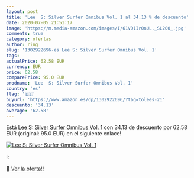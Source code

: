 ```yaml
---
layout: post
title: 'Lee  S: Silver Surfer Omnibus Vol. 1 al 34.13 % de descuento'
date: 2020-07-05 21:51:17
image: 'https://m.media-amazon.com/images/I/61VD1IrOnUL._SL200_.jpg'
comments: true
category: ofertas
author: ring
slug: '1302922696-es Lee S: Silver Surfer Omnibus Vol. 1'
tags: 
actualPrice: 62.58 EUR
currency: EUR
price: 62.58
comparePrice: 95.0 EUR
prodname: 'Lee  S: Silver Surfer Omnibus Vol. 1'
country: 'es'
flag: '🇪🇸'
buyurl: 'https://www.amazon.es/dp/1302922696/?tag=tolees-21'
descuento: '34.13'
average: '62.58'
---
```


Está [Lee  S: Silver Surfer Omnibus Vol. 1](https://www.amazon.es/dp/1302922696/?tag=tolees-21) con 34.13 de descuento por 62.58 EUR (original: 95.0 EUR) en el siguiente enlace!

[![Lee  S: Silver Surfer Omnibus Vol. 1](https://m.media-amazon.com/images/I/61VD1IrOnUL._SL200_.jpg)](https://www.amazon.es/dp/1302922696/?tag=tolees-21)

ℹ️:


[🛒 Ver la oferta!!](https://www.amazon.es/dp/1302922696/?tag=tolees-21)
